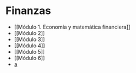 # Finanzas

- [[Módulo 1. Economía y matemática financiera]]
- [[Módulo 2]]
- [[Módulo 3]]
- [[Módulo 4]]
- [[Módulo 5]]
- [[Módulo 6]]
- [a](/Mecanismos.md)












